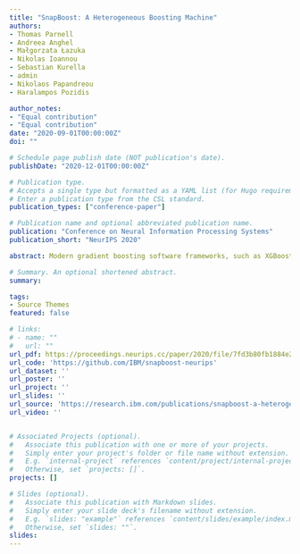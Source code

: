 ```yaml
---
title: "SnapBoost: A Heterogeneous Boosting Machine"
authors:
- Thomas Parnell
- Andreea Anghel
- Małgorzata Łazuka
- Nikolas Ioannou
- Sebastian Kurella
- admin
- Nikolaos Papandreou
- Haralampos Pozidis

author_notes:
- "Equal contribution"
- "Equal contribution"
date: "2020-09-01T00:00:00Z"
doi: ""

# Schedule page publish date (NOT publication's date).
publishDate: "2020-12-01T00:00:00Z"

# Publication type.
# Accepts a single type but formatted as a YAML list (for Hugo requirements).
# Enter a publication type from the CSL standard.
publication_types: ["conference-paper"]

# Publication name and optional abbreviated publication name.
publication: "Conference on Neural Information Processing Systems"
publication_short: "NeurIPS 2020"

abstract: Modern gradient boosting software frameworks, such as XGBoost and LightGBM, implement Newton descent in a functional space. At each boosting iteration, their goal is to find the base hypothesis, selected from some base hypothesis class, that is closest to the Newton descent direction in a Euclidean sense. Typically, the base hypothesis class is fixed to be all binary decision trees up to a given depth. In this work, we study a Heterogeneous Newton Boosting Machine (HNBM) in which the base hypothesis class may vary across boosting iterations. Specifically, at each boosting iteration, the base hypothesis class is chosen, from a fixed set of subclasses, by sampling from a probability distribution. We derive a global linear convergence rate for the HNBM under certain assumptions, and show that it agrees with existing rates for Newton's method when the Newton direction can be perfectly fitted by the base hypothesis at each boosting iteration. We then describe a particular realization of a HNBM, SnapBoost, that, at each boosting iteration, randomly selects between either a decision tree of variable depth or a linear regressor with random Fourier features. We describe how SnapBoost is implemented, with a focus on the training complexity. Finally, we present experimental results, using OpenML and Kaggle datasets, that show that SnapBoost is able to achieve better generalization loss than competing boosting frameworks, without taking significantly longer to tune.

# Summary. An optional shortened abstract.
summary:

tags:
- Source Themes
featured: false

# links:
# - name: ""
#   url: ""
url_pdf: https://proceedings.neurips.cc/paper/2020/file/7fd3b80fb1884e2927df46a7139bb8bf-Paper.pdf
url_code: 'https://github.com/IBM/snapboost-neurips'
url_dataset: ''
url_poster: ''
url_project: ''
url_slides: ''
url_source: 'https://research.ibm.com/publications/snapboost-a-heterogeneous-boosting-machine'
url_video: ''


# Associated Projects (optional).
#   Associate this publication with one or more of your projects.
#   Simply enter your project's folder or file name without extension.
#   E.g. `internal-project` references `content/project/internal-project/index.md`.
#   Otherwise, set `projects: []`.
projects: []

# Slides (optional).
#   Associate this publication with Markdown slides.
#   Simply enter your slide deck's filename without extension.
#   E.g. `slides: "example"` references `content/slides/example/index.md`.
#   Otherwise, set `slides: ""`.
slides:
---
```


